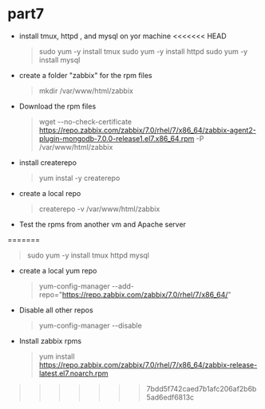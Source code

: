 # part7

* install tmux, httpd , and mysql on yor machine
<<<<<<< HEAD
  > sudo yum -y install tmux
  > sudo yum -y install httpd
  > sudo yum -y install mysql

* create a folder "zabbix" for the rpm files
  > mkdir /var/www/html/zabbix

* Download the rpm files
  > wget --no-check-certificate https://repo.zabbix.com/zabbix/7.0/rhel/7/x86_64/zabbix-agent2-plugin-mongodb-7.0.0-release1.el7.x86_64.rpm -P /var/www/html/zabbix

* install createrepo
  > yum instal -y createrepo

* create a local repo
  > createrepo -v /var/www/html/zabbix
     
* Test the rpms from another vm and Apache server
 
=======
  > sudo yum -y install tmux httpd mysql

* create a local yum repo
  > yum-config-manager --add-repo="https://repo.zabbix.com/zabbix/7.0/rhel/7/x86_64/"

* Disable all other repos 
  > yum-config-manager --disable

* Install zabbix rpms 
  > yum install https://repo.zabbix.com/zabbix/7.0/rhel/7/x86_64/zabbix-release-latest.el7.noarch.rpm

>>>>>>> 7bdd5f742caed7b1afc206af2b6b5ad6edf6813c
